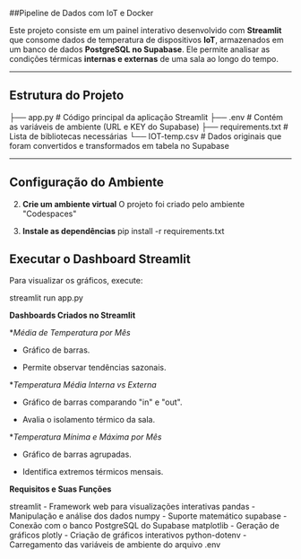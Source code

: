 ##Pipeline de Dados com IoT e Docker

Este projeto consiste em um painel interativo desenvolvido com **Streamlit** que consome dados de temperatura de dispositivos **IoT**, armazenados em um banco de dados **PostgreSQL no Supabase**. Ele permite analisar as condições térmicas **internas e externas** de uma sala ao longo do tempo.

---

## Estrutura do Projeto

├── app.py # Código principal da aplicação Streamlit
├── .env # Contém as variáveis de ambiente (URL e KEY do Supabase)
├── requirements.txt # Lista de bibliotecas necessárias
└── IOT-temp.csv # Dados originais que foram convertidos e transformados em tabela no Supabase

---

## Configuração do Ambiente

2. **Crie um ambiente virtual**
O projeto foi criado pelo ambiente "Codespaces"

3. **Instale as dependências**
pip install -r requirements.txt

## Executar o Dashboard Streamlit
Para visualizar os gráficos, execute:

streamlit run app.py

**Dashboards Criados no Streamlit**

**Média de Temperatura por Mês*

- Gráfico de barras.

- Permite observar tendências sazonais.

**Temperatura Média Interna vs Externa*

- Gráfico de barras comparando "in" e "out".

- Avalia o isolamento térmico da sala.

**Temperatura Mínima e Máxima por Mês*

- Gráfico de barras agrupadas.

- Identifica extremos térmicos mensais.

**Requisitos e Suas Funções**

streamlit - Framework web para visualizações interativas
pandas - Manipulação e análise dos dados
numpy - Suporte matemático
supabase - Conexão com o banco PostgreSQL do Supabase
matplotlib - Geração de gráficos 
plotly - Criação de gráficos interativos
python-dotenv - Carregamento das variáveis de ambiente do arquivo .env

